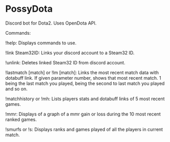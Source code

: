 # PossyDota

Discord bot for Dota2. Uses OpenDota API.

Commands:

!help:
Displays commands to use.

!link Steam32ID:
Links your discord account to a Steam32 ID.

!unlink:
Deletes linked Steam32 ID from discord account.

!lastmatch [match] or !lm [match]:
Links the most recent match data with dotabuff link. If given parameter number, shows that most recent match. 1 being the last match you played, being the second to last match you played and so on.

!matchhistory or !mh:
Lists players stats and dotabuff links of 5 most recent games.

!mmr:
Displays of a graph of a mmr gain or loss during the 10 most recent ranked games.

!smurfs or !s:
Displays ranks and games played of all the players in current match.
